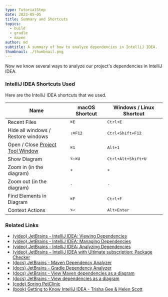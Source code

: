 ```yaml
---
type: TutorialStep
date: 2023-05-05
title: Summary and Shortcuts
topics:
  - build
  - gradle
  - maven
author: md
subtitle: A summary of how to analyze dependencies in IntelliJ IDEA.
thumbnail: ./thumbnail.png
---
```


Now we know several ways to analyze our project's dependencies in IntelliJ IDEA.

### IntelliJ IDEA Shortcuts Used

Here are the IntelliJ IDEA shortcuts that we used.

| Name                                                                                             | macOS Shortcut   | Windows / Linux Shortcut    |
| ------------------------------------------------------------------------------------------------ | ---------------- | --------------------------- |
| Recent Files                                                                                     | <kbd>⌘E</kbd>    | <kbd>Ctrl+E</kbd>           |
| Hide all windows / Restore windows                                                               | <kbd>⇧⌘F12</kbd> | <kbd>Ctrl+Shift+F12</kbd>   |
| Open / Close [Project Tool Window](https://www.jetbrains.com/help/idea/project-tool-window.html) | <kbd>⌘1</kbd>    | <kbd>Alt+1</kbd>            |
| Show Diagram                                                                                     | <kbd>⌥⇧⌘U</kbd>  | <kbd>Ctrl+Alt+Shift+U</kbd> |
| Zoom in (in the diagram)                                                                         | <kbd>+</kbd>     | <kbd>+</kbd>                |
| Zoom out (in the diagram)                                                                        | <kbd>-</kbd>     | <kbd>-</kbd>                |
| Find Elements in Diagram                                                                         | <kbd>⌘F</kbd>    | <kbd>Ctrl+F</kbd>           |
| Context Actions                                                                                  | <kbd>⌥⏎</kbd>    | <kbd>Alt+Enter</kbd>        |

### Related Links

- [(video) JetBrains - IntelliJ IDEA: Viewing Dependencies](https://www.youtube.com/watch?v=1wnsc8hYM4c)
- [(video) JetBrains - IntelliJ IDEA: Managing Dependencies](https://www.youtube.com/watch?v=nqb9yAecM9Y)
- [(video) JetBrains - IntelliJ IDEA: Analyzing Dependencies](https://www.youtube.com/watch?v=La3Cp-O05eQ)
- [(video) JetBrains – IntelliJ IDEA with Ultimate subscription: Package Checker](https://www.youtube.com/watch?v=RWtN4WNQsX4)
- [(docs) JetBrains - Maven Dependency Analyzer](https://www.jetbrains.com/help/idea/work-with-maven-dependencies.html#dependency_analyzer)
- [(docs) JetBrains - Gradle Dependency Analyzer](https://www.jetbrains.com/help/idea/work-with-gradle-dependency-diagram.html#dependency_analyzer)
- [(docs) JetBrains - View Maven dependencies as a diagram](https://www.jetbrains.com/help/idea/work-with-maven-dependencies.html#maven_dependency_diagram)
- [(docs) JetBrains - View dependencies as a diagram](https://www.jetbrains.com/help/idea/work-with-gradle-dependency-diagram.html#gradle_diagram)
- [(code) Spring PetClinic](https://github.com/spring-projects/spring-petclinic)
- [(book) Getting to Know IntelliJ IDEA - Trisha Gee & Helen Scott](https://leanpub.com/gettingtoknowIntelliJIDEA)
